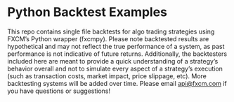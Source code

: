 # Python Backtest Examples
This repo contains single file backtests for algo trading strategies using FXCM’s Python wrapper (fxcmpy).  Please note  backtested results are hypothetical and may not reflect the true performance of a system, as past performance is not indicative of future returns. Additionally, the backtesters included here are meant to provide a quick understanding of a strategy’s behavior overall and not to simulate every aspect of a strategy’s execution (such as transaction costs, market impact, price slippage, etc).
More backtesting systems will be added over time. Please email api@fxcm.com if you have questions or suggestions!
